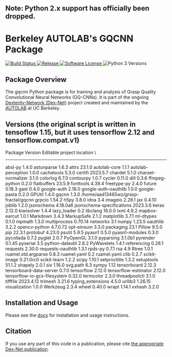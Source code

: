 ## Note: Python 2.x support has officially been dropped.

# Berkeley AUTOLAB's GQCNN Package
<p>
   <a href="https://travis-ci.org/BerkeleyAutomation/gqcnn/">
       <img alt="Build Status" src="https://travis-ci.org/BerkeleyAutomation/gqcnn.svg?branch=master">
   </a>
   <a href="https://github.com/BerkeleyAutomation/gqcnn/releases/latest">
       <img alt="Release" src="https://img.shields.io/github/release/BerkeleyAutomation/gqcnn.svg?style=flat">
   </a>
   <a href="https://github.com/BerkeleyAutomation/gqcnn/blob/master/LICENSE">
       <img alt="Software License" src="https://img.shields.io/badge/license-REGENTS-brightgreen.svg">
   </a>
   <a>
       <img alt="Python 3 Versions" src="https://img.shields.io/badge/python-3.5%20%7C%203.6%20%7C%203.7%20%7C%203.10-yellow.svg">
   </a>
</p>

## Package Overview
The gqcnn Python package is for training and analysis of Grasp Quality Convolutional Neural Networks (GQ-CNNs). It is part of the ongoing [Dexterity-Network (Dex-Net)](https://berkeleyautomation.github.io/dex-net/) project created and maintained by the [AUTOLAB](https://autolab.berkeley.edu) at UC Berkeley.

## Versions (the original script is written in tensoflow 1.15, but it uses tensorflow 2.12 and tensorflow.compat.v1)
Package                      Version   Editable project location \
---------------------------- --------- ------------------------------------
absl-py                      1.4.0
astunparse                   1.6.3
attrs                        23.1.0
autolab-core                 1.1.1
autolab-perception           1.0.0
cachetools                   5.3.0
certifi                      2023.5.7
chardet                      5.1.0
charset-normalizer           3.1.0
colorlog                     6.7.0
contourpy                    1.0.7
cycler                       0.11.0
dill                         0.3.6
ffmpeg-python                0.2.0
flatbuffers                  23.5.9
fonttools                    4.39.4
freetype-py                  2.4.0
future                       0.18.3
gast                         0.4.0
google-auth                  2.18.0
google-auth-oauthlib         1.0.0
google-pasta                 0.2.0
GPUtil                       1.4.0
gqcnn                        1.3.0     /home/aad13465wz/grasp-fractal/gqcnn
grpcio                       1.54.2
h5py                         3.8.0
idna                         3.4
imageio                      2.28.1
jax                          0.4.10
joblib                       1.2.0
jsonschema                   4.18.0a6
jsonschema-specifications    2023.3.6
keras                        2.12.0
kiwisolver                   1.4.4
lazy_loader                  0.2
libclang                     16.0.0
lxml                         4.9.2
mapbox-earcut                1.0.1
Markdown                     3.4.3
MarkupSafe                   2.1.2
matplotlib                   3.7.1
ml-dtypes                    0.1.0
mpmath                       1.3.0
multiprocess                 0.70.14
networkx                     3.1
numpy                        1.23.5
oauthlib                     3.2.2
opencv-python                4.7.0.72
opt-einsum                   3.3.0
packaging                    23.1
Pillow                       9.5.0
pip                          22.3.1
protobuf                     4.23.0
psutil                       5.9.5
pyasn1                       0.5.0
pyasn1-modules               0.3.0
pycollada                    0.7.2
pyglet                       2.0.7
PyOpenGL                     3.1.0
pyparsing                    3.1.0b1
pyrender                     0.1.45
pyserial                     3.5
python-dateutil              2.8.2
PyWavelets                   1.4.1
referencing                  0.28.1
requests                     2.30.0
requests-oauthlib            1.3.1
rpds-py                      0.7.1
rsa                          4.9
Rtree                        1.0.1
ruamel.std.argparse          0.8.3
ruamel.yaml                  0.2
ruamel.yaml.clib             0.2.7
scikit-image                 0.21.0rc0
scikit-learn                 1.2.2
scipy                        1.10.1
setproctitle                 1.3.2
setuptools                   51.1.2
shapely                      2.0.1
six                          1.16.0
svg.path                     6.3
sympy                        1.12
tensorboard                  2.12.3
tensorboard-data-server      0.7.0
tensorflow                   2.12.0
tensorflow-estimator         2.12.0
tensorflow-io-gcs-filesystem 0.32.0
termcolor                    2.3.0
threadpoolctl                3.1.0
tifffile                     2023.4.12
trimesh                      3.21.6
typing_extensions            4.5.0
urllib3                      1.26.15
visualization                1.0.0
Werkzeug                     2.3.4
wheel                        0.40.0
wrapt                        1.14.1
xxhash                       3.2.0

## Installation and Usage
Please see the [docs](https://berkeleyautomation.github.io/gqcnn/) for installation and usage instructions.

## Citation
If you use any part of this code in a publication, please cite [the appropriate Dex-Net publication](https://berkeleyautomation.github.io/gqcnn/index.html#academic-use).



